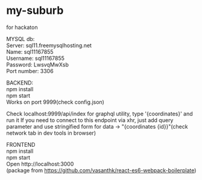 # my-suburb
for hackaton

MYSQL db:<br>
Server: sql11.freemysqlhosting.net<br>
Name: sql11167855<br>
Username: sql11167855<br>
Password: LwsvqMwXsb<br>
Port number: 3306<br>

BACKEND:<br>
npm install<br>
npm start<br>
Works on port 9999(check config.json)

Check localhost:9999/api/index for graphql utility, type '{coordinates}' and run it
If you need to connect to this endpoint via xhr, just add query parameter and
use stringified form for data -> "{coordinates {id}}"(check network tab in dev tools in browser)

FRONTEND<br>
npm install<br>
npm start<br>
Open http://localhost:3000<br>
(package from https://github.com/vasanthk/react-es6-webpack-boilerplate)